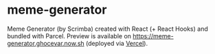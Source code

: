 # meme-generator
Meme Generator (by Scrimba) created with React (+ React Hooks) and bundled with Parcel. Preview is available on https://meme-generator.ghocevar.now.sh (deployed via [Vercel](https://vercel.com/)).
